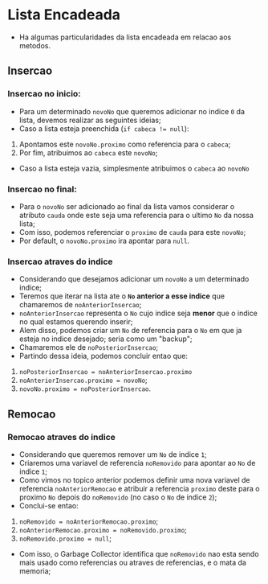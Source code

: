 # Lista Encadeada
- Ha algumas particularidades da lista encadeada em relacao aos metodos.

## Insercao
### Insercao no inicio:
- Para um determinado `novoNo` que queremos adicionar no indice `0` da lista, devemos realizar as seguintes ideias;
- Caso a lista esteja preenchida (`if cabeca != null`):
1. Apontamos este `novoNo.proximo` como referencia para o `cabeca`;
2. Por fim, atribuimos ao `cabeca` este `novoNo`;
- Caso a lista esteja vazia, simplesmente atribuimos o `cabeca` ao `novoNo`
### Insercao no final:
- Para o `novoNo` ser adicionado ao final da lista vamos considerar o atributo `cauda` onde este seja uma referencia para o ultimo `No` da nossa lista;
- Com isso, podemos referenciar o `proximo` de `cauda` para este `novoNo`;
- Por default, o `novoNo.proximo` ira apontar para `null`.
### Insercao atraves do indice
- Considerando que desejamos adicionar um `novoNo` a um determinado indice;
- Teremos que iterar na lista ate o **`No` anterior a esse indice** que chamaremos de `noAnteriorInsercao`;
- `noAnteriorInsercao` representa o `No` cujo indice seja **menor** que o indice no qual estamos querendo inserir;
- Alem disso, podemos criar um `No` de referencia para o `No` em que ja esteja no indice desejado; seria como um "backup";
- Chamaremos ele de `noPosteriorInsercao`;
- Partindo dessa ideia, podemos concluir entao que:
1. `noPosteriorInsercao = noAnteriorInsercao.proximo`
2. `noAnteriorInsercao.proximo = novoNo`;
3. `novoNo.proximo = noPosteriorInsercao`.

## Remocao
### Remocao atraves do indice
- Considerando que queremos remover um `No` de indice `1`;
- Criaremos uma variavel de referencia `noRemovido` para apontar ao `No` de indice `1`;
- Como vimos no topico anterior podemos definir uma nova variavel de referencia `noAnteriorRemocao` e atribuir a referencia `proximo` deste para o proximo `No` depois do `noRemovido` (no caso o `No` de indice `2`);
- Conclui-se entao:
1. `noRemovido = noAnteriorRemocao.proximo`;
2. `noAnteriorRemocao.proximo = noRemovido.proximo`;
3. `noRemovido.proximo = null`;
- Com isso, o Garbage Collector identifica que `noRemovido` nao esta sendo mais usado como referencias ou atraves de referencias, e o mata da memoria;